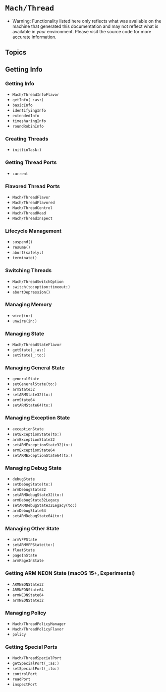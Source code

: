 # ``Mach/Thread``

- Warning: Functionality listed here only reflects what was available on the machine that generated this documentation and may not reflect what is available in *your* environment. Please visit the source code for more accurate information.

## Topics

## Getting Info

### Getting Info

- ``Mach/ThreadInfoFlavor``
- ``getInfo(_:as:)``
- ``basicInfo``
- ``identifyingInfo``
- ``extendedInfo``
- ``timesharingInfo``
- ``roundRobinInfo``


### Creating Threads

- ``init(inTask:)``

### Getting Thread Ports

- ``current``

### Flavored Thread Ports

- ``Mach/ThreadFlavor``
- ``Mach/ThreadFlavored``
- ``Mach/ThreadControl``
- ``Mach/ThreadRead``
- ``Mach/ThreadInspect``

### Lifecycle Management

- ``suspend()``
- ``resume()``
- ``abort(safely:)``
- ``terminate()``

### Switching Threads

- ``Mach/ThreadSwitchOption``
- ``switch(to:option:timeout:)``
- ``abortDepression()``

### Managing Memory

- ``wire(in:)``
- ``unwire(in:)``

### Managing State

- ``Mach/ThreadStateFlavor``
- ``getState(_:as:)``
- ``setState(_:to:)``

### Managing General State

- ``generalState``
- ``setGeneralState(to:)``
- ``armState32``
- ``setARMState32(to:)``
- ``armState64``
- ``setARMState64(to:)``

### Managing Exception State

- ``exceptionState``
- ``setExceptionState(to:)``
- ``armExceptionState32``
- ``setARMExceptionState32(to:)``
- ``armExceptionState64``
- ``setARMExceptionState64(to:)``

### Managing Debug State

- ``debugState``
- ``setDebugState(to:)``
- ``armDebugState32``
- ``setARMDebugState32(to:)``
- ``armDebugState32Legacy``
- ``setARMDebugState32Legacy(to:)``
- ``armDebugState64``
- ``setARMDebugState64(to:)``

### Managing Other State

- ``armVFPState``
- ``setARMVFPState(to:)``
- ``floatState``
- ``pageInState``
- ``armPageInState``

### Getting ARM NEON State (macOS 15+, Experimental)

- ``ARMNEONState32``
- ``ARMNEONState64``
- ``armNEONState64``
- ``armNEONState32``

### Managing Policy

- ``Mach/ThreadPolicyManager``
- ``Mach/ThreadPolicyFlavor``
- ``policy``

### Getting Special Ports

- ``Mach/ThreadSpecialPort``
- ``getSpecialPort(_:as:)``
- ``setSpecialPort(_:to:)``
- ``controlPort``
- ``readPort``
- ``inspectPort``